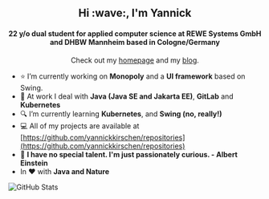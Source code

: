 <h2 align="center">Hi :wave:, I'm Yannick</h2>
<h4 align="center">22 y/o dual student for applied computer science at REWE Systems GmbH and DHBW Mannheim based in Cologne/Germany</h4>

<p align="center">Check out my <a href="https://yannickkirschen.github.io" target="_blank">homepage</a> and my <a href="https://yannickkirschen.github.io/blog.html" target="_blank">blog</a>.</p>

- :star: I’m currently working on **Monopoly** and a **UI framework** based on Swing.
- :office: At work I deal with **Java (Java SE and Jakarta EE)**, **GitLab** and **Kubernetes**
- :mag: I’m currently learning **Kubernetes**, and **Swing (no, really!)**
- :computer: All of my projects are available at [https://github.com/yannickkirschen/repositories](https://github.com/yannickkirschen/repositories)
- :speech_balloon: **I have no special talent. I'm just passionately curious. - Albert Einstein**
- In :heart: with **Java and Nature**

![GitHub Stats](https://github-readme-stats.vercel.app/api?username=yannickkirschen&show_icons=true&hide_border=true)

